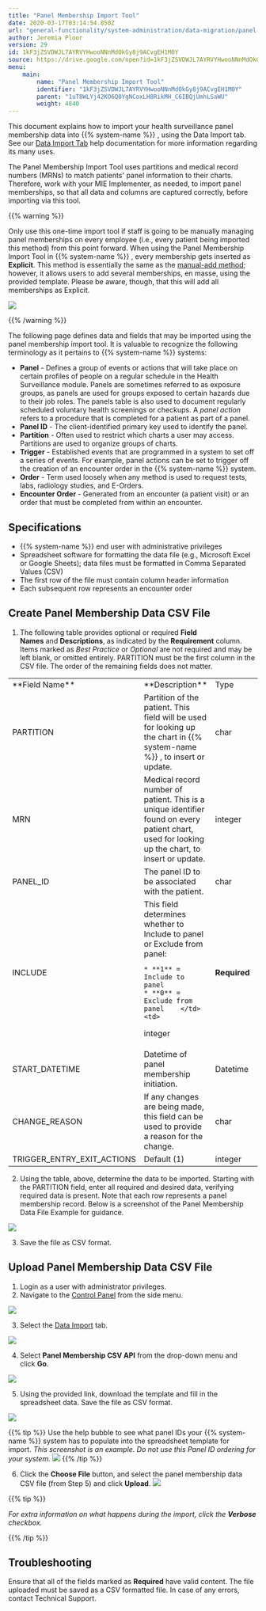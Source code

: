```yaml
---
title: "Panel Membership Import Tool"
date: 2020-03-17T03:14:54.850Z
url: "general-functionality/system-administration/data-migration/panel-membership-import-tool.html"
author: Jeremia Ploor
version: 29
id: 1kF3jZSVDWJL7AYRVYHwooNNnMdOkGy8j9ACvgEH1M0Y
source: https://drive.google.com/open?id=1kF3jZSVDWJL7AYRVYHwooNNnMdOkGy8j9ACvgEH1M0Y
menu:
    main:
        name: "Panel Membership Import Tool"
        identifier: "1kF3jZSVDWJL7AYRVYHwooNNnMdOkGy8j9ACvgEH1M0Y"
        parent: "1uT8WLYj42KO6Q0YgNCoxLH8RikMH_C6IBQjUmhLSaWU"
        weight: 4840
---
```

This document explains how to import your health surveillance panel membership data into {{% system-name %}} , using the Data Import tab. See our [Data Import Tab](data-import-tab.html) help documentation for more information regarding its many uses.



The Panel Membership Import Tool uses partitions and medical record numbers (MRNs) to match patients' panel information to their charts. Therefore, work with your MIE Implementer, as needed, to import panel memberships, so that all data and columns are captured correctly, before importing via this tool.



{{% warning %}}

Only use this one-time import tool if staff is going to be manually managing panel memberships on every employee (i.e., every patient being imported this method) from this point forward. When using the Panel Membership Import Tool in {{% system-name %}} , every membership gets inserted as **Explicit**. This method is essentially the same as the [manual-add method](../../health-surveillance/health-surveillance-panels-add-memberships-manually.html); however, it allows users to add several memberships, en masse, using the provided template. Please be aware, though, that this will add all memberships as Explicit.

![](../../../external_files/0cdfc9e02234da08e25d874d68fe9bd3.png)

{{% /warning %}}


The following page defines data and fields that may be imported using the panel membership import tool. It is valuable to recognize the following terminology as it pertains to {{% system-name %}} systems:

* <strong>Panel</strong> - Defines a group of events or actions that will take place on certain profiles of people on a regular schedule in the Health Surveillance module. Panels are sometimes referred to as exposure groups, as panels are used for groups exposed to certain hazards due to their job roles. The panels table is also used to document regularly scheduled voluntary health screenings or checkups. A <em>panel action</em> refers to a procedure that is completed for a patient as part of a panel.
* <strong>Panel ID</strong> - The client-identified primary key used to identify the panel.
* <strong>Partition</strong> - Often used to restrict which charts a user may access. Partitions are used to organize groups of charts.
* <strong>Trigger</strong> - Established events that are programmed in a system to set off a series of events. For example, panel actions can be set to trigger off the creation of an encounter order in the {{% system-name %}} system.
* <strong>Order</strong> - Term used loosely when any method is used to request tests, labs, radiology studies, and E-Orders.
* <strong>Encounter Order</strong> - Generated from an encounter (a patient visit) or an order that must be completed from within an encounter.

## Specifications

* {{% system-name %}} end user with administrative privileges
* Spreadsheet software for formatting the data file (e.g., Microsoft Excel or Google Sheets); data files must be formatted in Comma Separated Values (CSV)
* The first row of the file must contain column header information
* Each subsequent row represents an encounter order

## Create Panel Membership Data CSV File

1. The following table provides optional or required <strong>Field Names</strong> and <strong>Descriptions</strong>, as indicated by the <strong>Requirement</strong> column. Items marked as <em>Best Practice</em> or <em>Optional</em> are not required and may be left blank, or omitted entirely. PARTITION must be the first column in the CSV file. The order of the remaining fields does not matter.



<table>
  <tr>
    <td>
**Field Name**    </td>
    <td>
**Description**    </td>
    <td>
Type    </td>
    <td>
**Requirement**    </td>
  </tr>
  <tr>
    <td>
PARTITION    </td>
    <td>
Partition of the patient. This field will be used for looking up the chart in {{% system-name %}} , to insert or update.    </td>
    <td>
char    </td>
    <td>
**Required**    </td>
  </tr>
  <tr>
    <td>
MRN    </td>
    <td>
Medical record number of patient. This is a unique identifier found on every patient chart, used for looking up the chart, to insert or update.    </td>
    <td>
integer    </td>
    <td>
**Required**    </td>
  </tr>
  <tr>
    <td>
PANEL_ID    </td>
    <td>
The panel ID to be associated with the patient.    </td>
    <td>
char    </td>
    <td>
**Required**    </td>
  </tr>
  <tr>
    <td>
INCLUDE    </td>
    <td>
This field determines whether to Include to panel or Exclude from panel:

    * **1** = Include to panel
    * **0** = Exclude from panel    </td>
    <td>
integer    </td>
    <td>
**Required**    </td>
  </tr>
  <tr>
    <td>
START_DATETIME    </td>
    <td>
Datetime of panel membership initiation.    </td>
    <td>
Datetime    </td>
    <td>
Optional    </td>
  </tr>
  <tr>
    <td>
CHANGE_REASON    </td>
    <td>
If any changes are being made, this field can be used to provide a reason for the change.    </td>
    <td>
char    </td>
    <td>
Optional    </td>
  </tr>
  <tr>
    <td>
TRIGGER_ENTRY_EXIT_ACTIONS    </td>
    <td>
Default (1)    </td>
    <td>
integer    </td>
    <td>
Optional    </td>
  </tr>
</table>



2. Using the table, above, determine the data to be imported. Starting with the PARTITION field, enter all required and desired data, verifying required data is present. Note that each row represents a panel membership record. Below is a screenshot of the Panel Membership Data File Example for guidance.



![](../../../external_files/966214c59ae1a46b7c239962baee06a2.png)



3. Save the file as CSV format.

## Upload Panel Membership Data CSV File

1. Login as a user with administrator privileges.
2. Navigate to the [Control Panel](https://system/f=layout&module=Admin&name=Home&tabmodule=admin&t=Admin) from the side menu.



![](../../../external_files/f7321acaa475d389413c8960f680181a.png)



3. Select the [Data Import](https://system/?f=admin&s=wc_data_import&tabmodule=admin&tabselect=Data+import) tab.



![](../../../external_files/6ad90004bcde1af68316b8ca0dc908ba.png)



4. Select <strong>Panel Membership CSV API</strong> from the drop-down menu and click <strong>Go</strong>.



![](../../../external_files/cfab357db3d128750fa9eaf657f5416d.png)



5. Using the provided link, download the template and fill in the spreadsheet data. Save the file as CSV format.



![](../../../external_files/e6fd67006d63145a36826b81caee83ef.png) 



{{% tip %}} Use the help bubble to see what panel IDs your {{% system-name %}} system has to populate into the spreadsheet template for import. *This screenshot is an example. Do not use this Panel ID ordering for your system.* ![](../../../external_files/26b5b4aef9fdfc13fa224151eef1ca53.png) {{% /tip %}}


6. Click the <strong>Choose File</strong> button, and select the panel membership data CSV file (from Step 5) and click <strong>Upload</strong>.  ![](../../../external_files/af307b74493cd98ab0b70ad82b9104d0.png)



{{% tip %}}

*For extra information on what happens during the import, click the ***_Verbose_*** checkbox.*

{{% /tip %}}


## Troubleshooting

Ensure that all of the fields marked as **Required** have valid content. The file uploaded must be saved as a CSV formatted file. In case of any errors, contact Technical Support.

